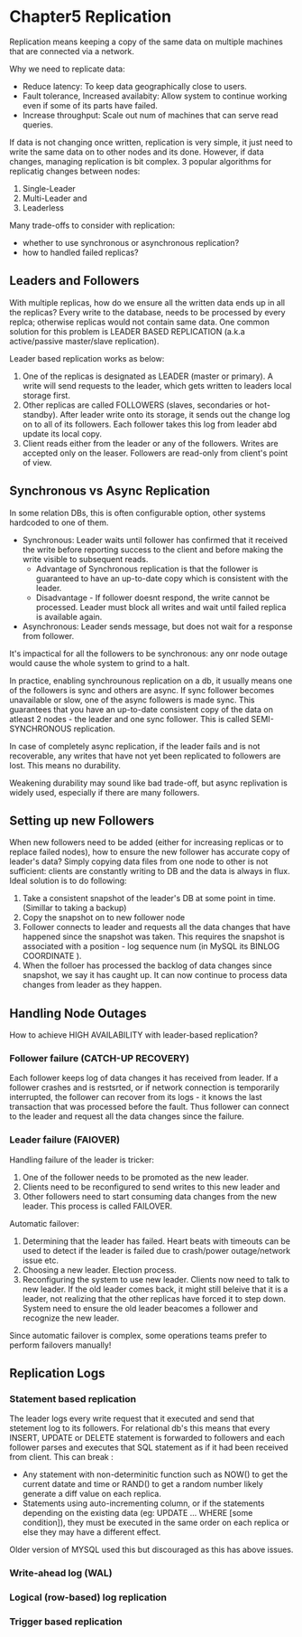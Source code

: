 # Chapter5 Replication

Replication means keeping a copy of the same data on multiple machines that are connected via a network.

Why we need to replicate data:
  * Reduce latency: To keep data geographically close to users.
  * Fault tolerance, Increased availabity: Allow system to continue working even if some of its parts have failed.
  * Increase throughput: Scale out num of machines that can serve read queries.

If data is not changing once written, replication is very simple, it just need to write the same data on to other nodes and its done. However, if data changes, managing replication is bit complex.
3 popular algorithms for replicatig changes between nodes:
  1. Single-Leader
  2. Multi-Leader and 
  3. Leaderless

 Many trade-offs to consider with replication:
   * whether to use synchronous or asynchronous replication?
   * how to handled failed replicas?

## Leaders and Followers
With multiple replicas, how do we ensure all the written data ends up in all the replicas? 
Every write to the database, needs to be processed by every replca; otherwise replicas would not contain same data.
One common solution for this problem is LEADER BASED REPLICATION (a.k.a active/passive master/slave replication).

Leader based replication works as below:
  1. One of the replicas is designated as LEADER (master or primary). A write will send requests to the leader, which gets written to leaders local storage first.
  2. Other replicas are called FOLLOWERS (slaves, secondaries or hot-standby). After leader write onto its storage, it sends out the change log on to all of its followers. Each follower takes this log from leader abd update its local copy.
  3. Client reads either from the leader or any of the followers. Writes are accepted only on the leaser. Followers are read-only from client's point of view.

 ## Synchronous vs Async Replication
 In some relation DBs, this is often configurable option, other systems hardcoded to one of them.
   * Synchronous: Leader waits until follower has confirmed that it received the write before reporting success to the client and before making the write visible to subsequent reads.
     * Advantage of Synchronous replication is that the follower is guaranteed to have an up-to-date copy which is consistent with the leader.
     * Disadvantage - If follower doesnt respond, the write cannot be processed. Leader must block all writes and wait until failed replica is available again.
   * Asynchronous: Leader sends message, but does not wait for a response from follower.

It's impactical for all the followers to be synchronous: any onr node outage would cause the whole system to grind to a halt. 

In practice, enabling synchrounous replication on a db, it usually means one of the followers is sync and others are async. If sync follower becomes unavailable or slow, one of the async followers is made sync. This guarantees that you have an up-to-date consistent copy of the data on atleast 2 nodes - the leader and one sync follower. This is called SEMI-SYNCHRONOUS replication.

In case of completely async replication, if the leader fails and is not recoverable, any writes that have not yet been replicated to followers are lost. This means no durability. 

Weakening durability may sound like bad trade-off, but async replivation is widely used, especially if there are many followers.

## Setting up new Followers
When new followers need to be added  (either for increasing replicas or to replace failed nodes), how to ensure the new follower has accurate copy of leader's data?
Simply copying data files from one node to other is not sufficient: clients are constantly writing to DB and the data is always in flux.
Ideal solution is to do following:
  1. Take a consistent snapshot of the leader's DB at some point in time. (Simillar to taking a backup)
  2. Copy the snapshot on to new follower node
  3. Follower connects to leader and requests all the data changes that have happened since the snapshot was taken. This requires the snapshot is associated with a position - log sequence num (in MySQL its BINLOG COORDINATE ).
  4. When the folloer has processed the backlog of data changes since snapshot, we say it has caught up. It can now continue to process data changes from leader as they happen.

## Handling Node Outages

How to achieve HIGH AVAILABILITY with leader-based replication?

### Follower failure (CATCH-UP RECOVERY)
Each follower keeps log of data changes it has received from leader. If a follower crashes and is restsrted, or if network connection is temporarily interrupted, the follower can recover from its logs - it knows the last transaction that was processed before the fault. Thus follower can connect to the leader and request all the data changes since the failure.

### Leader failure (FAIOVER)
Handling failure of the leader is tricker: 
  1. One of the follower needs to be promoted as the new leader.
  2. Clients need to be reconfigured to send writes to this new leader and 
  3. Other followers need to start consuming data changes from the new leader. 
This process is called FAILOVER.

Automatic failover:
  1. Determining that the leader has failed. 
    Heart beats with timeouts can be used to detect if the leader is failed due to crash/power outage/network issue etc.
  2. Choosing a new leader. 
    Election process.
  3. Reconfiguring the system to use new leader. 
    Clients now need to talk to new leader. If the old leader comes back, it might still beleive that it is a leader, not realizing that the other replicas have forced it to step down. System need to ensure the old leader beacomes a follower and recognize the new leader.

Since automatic failover is complex, some operations teams prefer to perform failovers manually!

## Replication Logs

### Statement based replication
The leader logs every write request that it executed and send that stetement log to its followers.
For relational db's this means that every INSERT, UPDATE or DELETE statement is forwarded to followers and each follower parses and executes that SQL statement as if it had been received from client.
This can break :
   * Any statement with non-determinitic  function such as NOW() to get the current datate and time or RAND() to get a random number likely generate a diff value on each replica.
   * Statements using auto-incrementing column, or if the statements depending on the existing data (eg: UPDATE ... WHERE [some condition]), they must be executed in the same order on each replica or else they may have a different effect.

Older version of MYSQL used this but discouraged as this has above issues.

### Write-ahead log (WAL)

### Logical (row-based) log replication

### Trigger based replication


